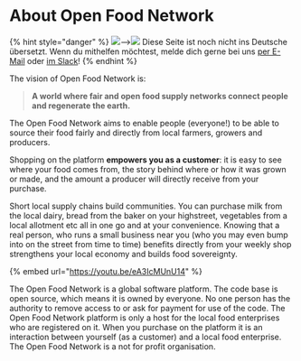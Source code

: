 # About Open Food Network

{% hint style="danger" %}
![](https://firebasestorage.googleapis.com/v0/b/gitbook-28427.appspot.com/o/assets%2F-L9rgk4wEweX_zxXIzmW%2F-LpeYcYHvFT89zDzVlG4%2F-LpeZq2i0oaAbNYfYfu5%2FCapture%20du%202019-09-26%2000-38-19.png?alt=media&token=aef3eea2-4d60-4d24-99ec-6edbda36b45c)--&gt;​![](https://firebasestorage.googleapis.com/v0/b/gitbook-28427.appspot.com/o/assets%2F-L9rgk4wEweX_zxXIzmW%2F-MdHZQzZkj-9uNA4c3qD%2F-MdIF6yxdsNWC5BK3awW%2FFlagge%20Deutschland.jpg?alt=media&token=9bbe895b-2aa1-40da-8221-01fb74558b92) Diese Seite ist noch nicht ins Deutsche übersetzt. Wenn du mithelfen möchtest, melde dich gerne bei uns [per E-Mail](mailto:konrad@openfoodnetwork.de) oder [im Slack](https://join.slack.com/t/openfoodnetwork/shared_invite/zt-9sjkjdlu-r02kUMP1zbrTgUhZhYPF~A)!
{% endhint %}

The vision of Open Food Network is:

> **A world where fair and open food supply networks connect people and regenerate the earth.**

The Open Food Network aims to enable people \(everyone!\) to be able to source their food fairly and directly from local farmers, growers and producers.  

Shopping on the platform **empowers you as a customer**: it is easy to see where your food comes from, the story behind where or how it was grown or made, and the amount a producer will directly receive from your purchase.  

Short local supply chains build communities. You can purchase milk from the local dairy, bread from the baker on your highstreet, vegetables from a local allotment etc all in one go and at your convenience.  Knowing that a real person, who runs a small business near you \(who you may even bump into on the street from time to time\) benefits directly from your weekly shop strengthens your local economy and builds food sovereignty.

{% embed url="https://youtu.be/eA3IcMUnU14" %}

The Open Food Network is a global software platform. The code base is open source, which means it is owned by everyone. No one person has the authority to remove access to or ask for payment for use of the code.  The Open Food Network platform is only a host for the local food enterprises who are registered on it.  When you purchase on the platform it is an interaction between yourself \(as a customer\) and a local food enterprise. The Open Food Network is a not for profit organisation.  


